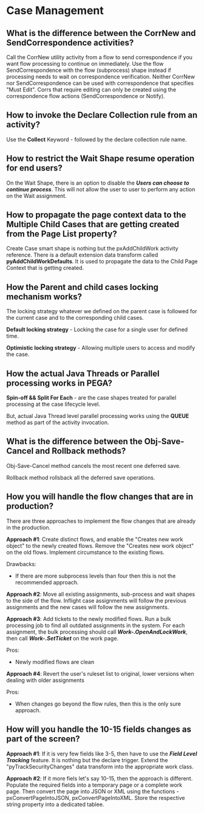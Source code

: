 # Case Management

## What is the difference between the CorrNew and SendCorrespondence activities?

Call the CorrNew utility activity from a flow to send correspondence if you want flow processing to continue on immediately. Use the flow SendCorrespondence with the flow (subprocess) shape instead if processing needs to wait on correspondence verification.  Neither CorrNew nor SendCorrespondence can be used with correspondence that specifies "Must Edit".  Corrs that require editing can only be created using the correspondence flow actions (SendCorrespondence or Notify).

## How to invoke the Declare Collection rule from an activity?

Use the **Collect** Keyword - followed by the declare collection rule name.

## How to restrict the Wait Shape resume operation for end users?

On the Wait Shape, there is an option to disable the ***Users can choose to continue process***. This will not allow the user to user to perform any action on the Wait assignment. 

## How to propagate the page context data to the Multiple Child Cases that are getting created from the Page List property?

Create Case smart shape is nothing but the pxAddChildWork activity reference. There is a default extension data transform called __pyAddChildWorkDefaults__. It is used to propagate the data to the Child Page Context that is getting created. 

## How the Parent and child cases locking mechanism works?

The locking strategy whatever we defined on the parent case is followed for the current case and to the corresponding child cases. 

__Default locking strategy__ - Locking the case for a single user for defined time. 

__Optimistic locking strategy__ - Allowing multiple users to access and modify the case. 

## How the actual Java Threads or Parallel processing works in PEGA?

__Spin-off && Split For Each__ - are the case shapes treated for parallel processing at the case lifecycle level. 

But, actual Java Thread level parallel processing works using the __QUEUE__ method as part of the activity invocation. 

## What is the difference between the Obj-Save-Cancel and Rollback methods?

Obj-Save-Cancel method cancels the most recent one deferred save. 

Rollback method rollsback all the deferred save operations. 

## How you will handle the flow changes that are in production?

There are three approaches to implement the flow changes that are already in the production.

__Approach #1__: Create distinct flows, and enable the "Creates new work object" to the newly created flows. Remove the "Creates new work object" on the old flows. Implement circumstance to the existing flows. 

Drawbacks:
- If there are more subprocess levels than four then this is not the recommended approach.

__Approach #2__: Move all existing assignments, sub-process and wait shapes to the side of the flow. Inflight case assignments will follow the previous assignments and the new cases will follow the new assignments. 

__Approach #3__: Add tickets to the newly modified flows. Run a bulk processing job to find all outdated assignments in the system. For each assignment, the bulk processing should call ***Work-.OpenAndLockWork***, then call ***Work-.SetTicket*** on the work page.

Pros:
- Newly modified flows are clean

__Approach #4__: Revert the user's ruleset list to original, lower versions when dealing with older assignments

Pros:
- When changes go beyond the flow rules, then this is the only sure approach.

## How will you handle the 10-15 fields changes as part of the screen?

__Approach #1__: If it is very few fields like 3-5, then have to use the ***Field Level Tracking*** feature. It is nothing but the declare trigger. Extend the "pyTrackSecurityChanges" data transform into the appropriate work class. 

__Approach #2__: If it more fiels let's say 10-15, then the approach is different. Populate the required fields into a temporary page or a complete work page. Then convert the page into JSON or XML using the functions - pxConvertPageIntoJSON, pxConvertPageIntoXML. Store the respective string property into a dedicated tablee.